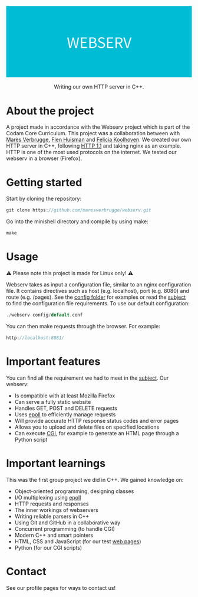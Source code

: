 <div align="center">
  <img src="img/WEBSERV.png" alt="logo" width="1000" height="auto" />
  <p>Writing our own HTTP server in C++.</p>
</div>

# About the project
A project made in accordance with the Webserv project which is part of the Codam Core Curriculum. This project was a collaboration between with [Marès Verbrugge](https://github.com/maresverbrugge), [Flen Huisman](https://github.com/fhuisman) and [Felicia Koolhoven](https://github.com/fkoolhoven). We created our own HTTP server in C++, following [HTTP 1.1](https://datatracker.ietf.org/doc/html/rfc2616) and taking nginx as an example. HTTP is one of the most used protocols on the internet. We tested our webserv in a browser (Firefox).

# Getting started
Start by cloning the repository:
```c
git clone https://github.com/maresverbrugge/webserv.git
```
Go into the minishell directory and compile by using make:
```c
make
```

# Usage

⚠️ Please note this project is made for Linux only! ⚠️

Webserv takes as input a configuration file, similar to an nginx configuration file. It contains directives such as host (e.g. localhost), port (e.g. 8080) and route (e.g. /pages). See the [config folder](https://github.com/maresverbrugge/webserv/tree/main/config) for examples or read the [subject](subject.pdf) to find the configuration file requirements. To use our default configuration:

```c
./webserv config/default.conf
```
You can then make requests through the browser. For example:
```c
http://localhost:8081/
```

# Important features
You can find all the requirement we had to meet in the [subject](subject.pdf). Our webserv:
- Is compatible with at least Mozilla Firefox
- Can serve a fully static website
- Handles GET, POST and DELETE requests
- Uses [epoll](https://man7.org/linux/man-pages/man7/epoll.7.html) to efficiently manage requests
- Will provide accurate HTTP response status codes and error pages
- Allows you to upload and delete files on specified locations
- Can execute [CGI](https://www.geeksforgeeks.org/common-gateway-interface-cgi/), for example to generate an HTML page through a Python script

# Important learnings
This was the first group project we did in C++. We gained knowledge on:
- Object-oriented programming, designing classes
- I/O multiplexing using [epoll](https://man7.org/linux/man-pages/man7/epoll.7.html)
- HTTP requests and responses
- The inner workings of webservers
- Writing reliable parsers in C++
- Using Git and GitHub in a collaborative way
- Concurrent programming (to handle CGI)
- Modern C++ and smart pointers
- HTML, CSS and JavaScript (for our test [web pages](https://github.com/maresverbrugge/webserv/tree/main/root))
- Python (for our CGI scripts)

# Contact
See our profile pages for ways to contact us!
